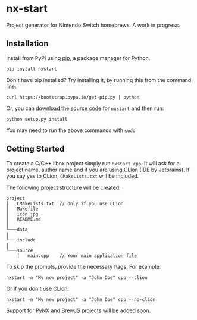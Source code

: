 # nx-start

Project generator for Nintendo Switch homebrews. A work in progress.

## Installation

Install from PyPi using [pip](http://www.pip-installer.org/en/latest), a package manager for
Python.

```
pip install nxstart
```

Don't have pip installed? Try installing it, by running this from the
command line:

```
curl https://bootstrap.pypa.io/get-pip.py | python
```

Or, you can [download the source code](#) for `nxstart` and then run:
```
python setup.py install
```
You may need to run the above commands with ``sudo``.

## Getting Started
To create a C/C++ libnx project simply run `nxstart cpp`. It will ask for a project name, author name and if you are 
using CLion (IDE by Jetbrains). If you say yes to CLion, `CMakeLists.txt` will be included.

The following project structure will be created:

```
project
│   CMakeLists.txt  // Only if you use CLion
│   Makefile        
│   icon.jpg
│   README.md
│
└───data
│   
└───include
│ 
└───source
    │   main.cpp    // Your main application file
```

To skip the prompts, provide the necessary flags. For example:
```
nxstart -n "My new project" -a "John Doe" cpp --clion
```

Or if you don't use CLion:
```
nxstart -n "My new project" -a "John Doe" cpp --no-clion
```

Support for 
[PyNX](https://github.com/nx-python/PyNX) and [BrewJS](https://github.com/BrewJS) projects will be added soon.